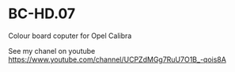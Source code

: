 # BC-HD.07
Colour board coputer for Opel Calibra

See my chanel on youtube https://www.youtube.com/channel/UCPZdMGg7RuU7O1B_-qois8A

